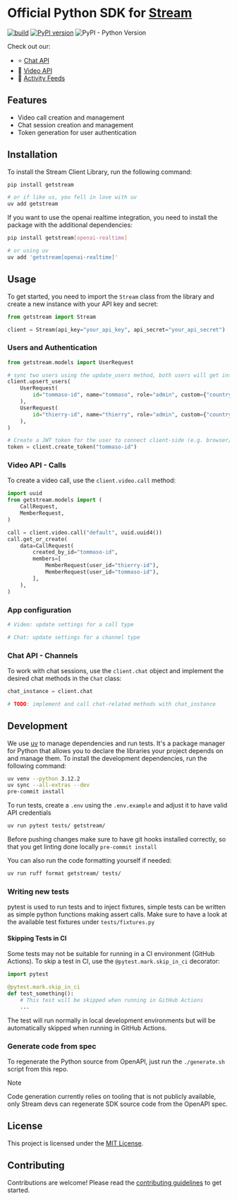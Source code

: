 # Official Python SDK for [Stream](https://getstream.io/)

[![build](https://github.com/GetStream/stream-py/actions/workflows/ci.yml/badge.svg)](https://github.com/GetStream/stream-py/actions) [![PyPI version](https://badge.fury.io/py/getstream.svg)](http://badge.fury.io/py/getstream) ![PyPI - Python Version](https://img.shields.io/pypi/pyversions/getstream.svg)

Check out our:

- ⭐ [Chat API](https://getstream.io/chat/)
- 📱 [Video API](https://getstream.io/video/)
- 🔔 [Activity Feeds](https://getstream.io/activity-feeds/)

## Features

- Video call creation and management
- Chat session creation and management
- Token generation for user authentication

## Installation

To install the Stream Client Library, run the following command:

```sh
pip install getstream

# or if like us, you fell in love with uv
uv add getstream
```

If you want to use the openai realtime integration, you need to install the package with the additional dependencies:

```sh
pip install getstream[openai-realtime]

# or using uv
uv add 'getstream[openai-realtime]'
```

## Usage

To get started, you need to import the `Stream` class from the library and create a new instance with your API key and secret:

```python
from getstream import Stream

client = Stream(api_key="your_api_key", api_secret="your_api_secret")
```

### Users and Authentication

```python
from getstream.models import UserRequest

# sync two users using the update_users method, both users will get insert or updated
client.upsert_users(
    UserRequest(
        id="tommaso-id", name="tommaso", role="admin", custom={"country": "NL"}
    ),
    UserRequest(
        id="thierry-id", name="thierry", role="admin", custom={"country": "US"}
    ),
)

# Create a JWT token for the user to connect client-side (e.g. browser/mobile app)
token = client.create_token("tommaso-id")
```

### Video API - Calls

To create a video call, use the `client.video.call` method:

```python
import uuid
from getstream.models import (
    CallRequest,
    MemberRequest,
)

call = client.video.call("default", uuid.uuid4())
call.get_or_create(
    data=CallRequest(
        created_by_id="tommaso-id",
        members=[
            MemberRequest(user_id="thierry-id"),
            MemberRequest(user_id="tommaso-id"),
        ],
    ),
)
```

### App configuration

```python
# Video: update settings for a call type

# Chat: update settings for a channel type
```


### Chat API - Channels

To work with chat sessions, use the `client.chat` object and implement the desired chat methods in the `Chat` class:

```python
chat_instance = client.chat

# TODO: implement and call chat-related methods with chat_instance
```

## Development

We use [uv](https://github.com/astral-sh/uv) to manage dependencies and run tests. It's a package manager for Python that allows you to declare the libraries your project depends on and manage them.
To install the development dependencies, run the following command:

```sh
uv venv --python 3.12.2
uv sync --all-extras --dev
pre-commit install
```

To run tests, create a `.env` using the `.env.example` and adjust it to have valid API credentials
```sh
uv run pytest tests/ getstream/
```

Before pushing changes make sure to have git hooks installed correctly, so that you get linting done locally `pre-commit install`

You can also run the code formatting yourself if needed:

```sh
uv run ruff format getstream/ tests/
```

### Writing new tests

pytest is used to run tests and to inject fixtures, simple tests can be written as simple python functions making assert calls. Make sure to have a look at the available test fixtures under `tests/fixtures.py`

#### Skipping Tests in CI

Some tests may not be suitable for running in a CI environment (GitHub Actions). To skip a test in CI, use the `@pytest.mark.skip_in_ci` decorator:

```python
import pytest

@pytest.mark.skip_in_ci
def test_something():
    # This test will be skipped when running in GitHub Actions
    ...
```

The test will run normally in local development environments but will be automatically skipped when running in GitHub Actions.

### Generate code from spec

To regenerate the Python source from OpenAPI, just run the `./generate.sh` script from this repo.

> [!NOTE]
> Code generation currently relies on tooling that is not publicly available, only Stream devs can regenerate SDK source code from the OpenAPI spec.

## License

This project is licensed under the [MIT License](LICENSE).

## Contributing

Contributions are welcome! Please read the [contributing guidelines](CONTRIBUTING.md) to get started.
